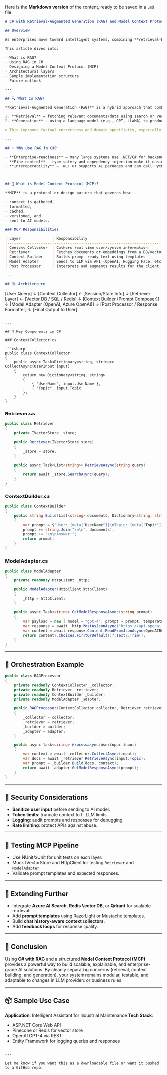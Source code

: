 Here is the **Markdown version** of the content, ready to be saved in a `.md` file:

```markdown
# C# with Retrieval-Augmented Generation (RAG) and Model Context Protocol (MCP)

## Overview

As enterprises move toward intelligent systems, combining **retrieval-based systems** with **generative AI** (RAG) becomes critical. When building such systems in a statically typed and enterprise-grade language like **C#**, you need a robust way to maintain *context*, manage *retrieval pipelines*, and interface with *language models* reliably. This is where **Model Context Protocol (MCP)** comes into play — a design approach that structures context handling and interaction layers for AI models.

This article dives into:

- What is RAG?
- Using RAG in C#
- Designing a Model Context Protocol (MCP)
- Architectural layers
- Sample implementation structure
- Future outlook

---

## 🔍 What is RAG?

**Retrieval-Augmented Generation (RAG)** is a hybrid approach that combines:

1. **Retrieval** – fetching relevant documents/data using search or vector embeddings.
2. **Generation** – using a language model (e.g., GPT, LLaMA) to produce responses based on retrieved context.

> This improves factual correctness and domain specificity, especially in enterprise-grade apps.

---

## 💡 Why Use RAG in C#?

- **Enterprise-readiness** – many large systems use .NET/C# for backend.
- **Fine control** – type safety and dependency injection make it easier to build maintainable AI components.
- **Interoperability** – .NET 8+ supports AI packages and can call Python, REST, and OpenAI APIs easily.

---

## 🧠 What is Model Context Protocol (MCP)?

**MCP** is a protocol or design pattern that governs how:

- context is gathered,
- formatted,
- cached,
- versioned, and
- sent to AI models.

### MCP Responsibilities

| Layer              | Responsibility                                 |
|--------------------|-----------------------------------------------|
| Context Collector  | Gathers real-time user/system information      |
| Retriever          | Fetches documents or embeddings from a DB/vector store |
| Context Builder    | Builds prompt-ready text using templates       |
| Model Adapter      | Sends to LLM via API (OpenAI, Hugging Face, etc.) |
| Post Processor     | Interprets and augments results for the client |

---

## 🏗️ Architecture

```

\[User Query]
↓
\[Context Collector] ← \[Session/State Info]
↓
\[Retriever Layer] ← \[Vector DB / SQL / Redis]
↓
\[Context Builder (Prompt Composer)]
↓
\[Model Adapter (OpenAI, Azure OpenAI)]
↓
\[Post Processor / Response Formatter]
↓
\[Final Output to User]

````

---

## 🧩 Key Components in C#

### ContextCollector.cs

```csharp
public class ContextCollector
{
    public async Task<Dictionary<string, string>> CollectAsync(UserInput input)
    {
        return new Dictionary<string, string>
        {
            { "UserName", input.UserName },
            { "Topic", input.Topic }
        };
    }
}
````

### Retriever.cs

```csharp
public class Retriever
{
    private IVectorStore _store;

    public Retriever(IVectorStore store)
    {
        _store = store;
    }

    public async Task<List<string>> RetrieveAsync(string query)
    {
        return await _store.SearchAsync(query);
    }
}
```

### ContextBuilder.cs

```csharp
public class ContextBuilder
{
    public string Build(List<string> documents, Dictionary<string, string> meta)
    {
        var prompt = $"User: {meta["UserName"]}\nTopic: {meta["Topic"]}\n\nRelevant Documents:\n";
        prompt += string.Join("\n\n", documents);
        prompt += "\n\nAnswer:";
        return prompt;
    }
}
```

### ModelAdapter.cs

```csharp
public class ModelAdapter
{
    private readonly HttpClient _http;

    public ModelAdapter(HttpClient httpClient)
    {
        _http = httpClient;
    }

    public async Task<string> GetModelResponseAsync(string prompt)
    {
        var payload = new { model = "gpt-4", prompt = prompt, temperature = 0.7 };
        var response = await _http.PostAsJsonAsync("https://api.openai.com/v1/completions", payload);
        var content = await response.Content.ReadFromJsonAsync<OpenAIResponse>();
        return content?.Choices.FirstOrDefault()?.Text?.Trim();
    }
}
```

---

## 🔄 Orchestration Example

```csharp
public class RAGProcessor
{
    private readonly ContextCollector _collector;
    private readonly Retriever _retriever;
    private readonly ContextBuilder _builder;
    private readonly ModelAdapter _adapter;

    public RAGProcessor(ContextCollector collector, Retriever retriever, ContextBuilder builder, ModelAdapter adapter)
    {
        _collector = collector;
        _retriever = retriever;
        _builder = builder;
        _adapter = adapter;
    }

    public async Task<string> ProcessAsync(UserInput input)
    {
        var context = await _collector.CollectAsync(input);
        var docs = await _retriever.RetrieveAsync(input.Topic);
        var prompt = _builder.Build(docs, context);
        return await _adapter.GetModelResponseAsync(prompt);
    }
}
```

---

## 🔐 Security Considerations

* **Sanitize user input** before sending to AI model.
* **Token limits**: truncate context to fit LLM limits.
* **Logging**: audit prompts and responses for debugging.
* **Rate limiting**: protect APIs against abuse.

---

## 🧪 Testing MCP Pipeline

* Use NUnit/xUnit for unit tests on each layer.
* Mock IVectorStore and HttpClient for testing `Retriever` and `ModelAdapter`.
* Validate prompt templates and expected responses.

---

## 🚀 Extending Further

* Integrate **Azure AI Search**, **Redis Vector DB**, or **Qdrant** for scalable retrieval.
* Add **prompt templates** using RazorLight or Mustache templates.
* Build **chat history-aware context collectors**.
* Add **feedback loops** for response quality.

---

## 🧭 Conclusion

Using **C# with RAG** and a structured **Model Context Protocol (MCP)** provides a powerful way to build scalable, explainable, and enterprise-grade AI solutions. By cleanly separating concerns (retrieval, context building, and generation), your system remains modular, testable, and adaptable to changes in LLM providers or business rules.

---

## 📦 Sample Use Case

**Application**: Intelligent Assistant for Industrial Maintenance
**Tech Stack**:

* ASP.NET Core Web API
* Pinecone or Redis for vector store
* OpenAI GPT-4 via REST
* Entity Framework for logging queries and responses

```

---

Let me know if you want this as a downloadable file or want it pushed to a GitHub repo.
```

